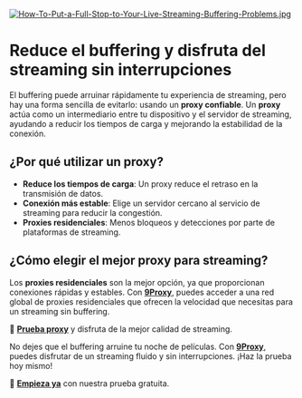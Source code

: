 [![How-To-Put-a-Full-Stop-to-Your-Live-Streaming-Buffering-Problems.jpg](https://i.postimg.cc/Kjs1qrrP/How-To-Put-a-Full-Stop-to-Your-Live-Streaming-Buffering-Problems.jpg)](https://postimg.cc/7J0PbzRh)

# Reduce el buffering y disfruta del streaming sin interrupciones

El buffering puede arruinar rápidamente tu experiencia de streaming, pero hay una forma sencilla de evitarlo: usando un **proxy confiable**. Un **proxy** actúa como un intermediario entre tu dispositivo y el servidor de streaming, ayudando a reducir los tiempos de carga y mejorando la estabilidad de la conexión.

## ¿Por qué utilizar un proxy?
- **Reduce los tiempos de carga**: Un proxy reduce el retraso en la transmisión de datos.
- **Conexión más estable**: Elige un servidor cercano al servicio de streaming para reducir la congestión.
- **Proxies residenciales**: Menos bloqueos y detecciones por parte de plataformas de streaming.

## ¿Cómo elegir el mejor proxy para streaming?
Los **proxies residenciales** son la mejor opción, ya que proporcionan conexiones rápidas y estables. Con **[9Proxy](https://9proxy.com/?utm_source=Web2.0&utm_medium=Graphy&utm_id=sophie89)**, puedes acceder a una red global de proxies residenciales que ofrecen la velocidad que necesitas para un streaming sin buffering.

📌 **[Prueba proxy](https://9proxy.com/pricing?utm_source=Web2.0&utm_medium=Graphy&utm_id=sophie89)** y disfruta de la mejor calidad de streaming.

No dejes que el buffering arruine tu noche de películas. Con **[9Proxy](https://9proxy.com/?utm_source=Web2.0&utm_medium=Graphy&utm_id=sophie89)**, puedes disfrutar de un streaming fluido y sin interrupciones. ¡Haz la prueba hoy mismo!

📌 **[Empieza ya](https://9proxy.com/?utm_source=Web2.0&utm_medium=Graphy&utm_id=sophie89)** con nuestra prueba gratuita.
